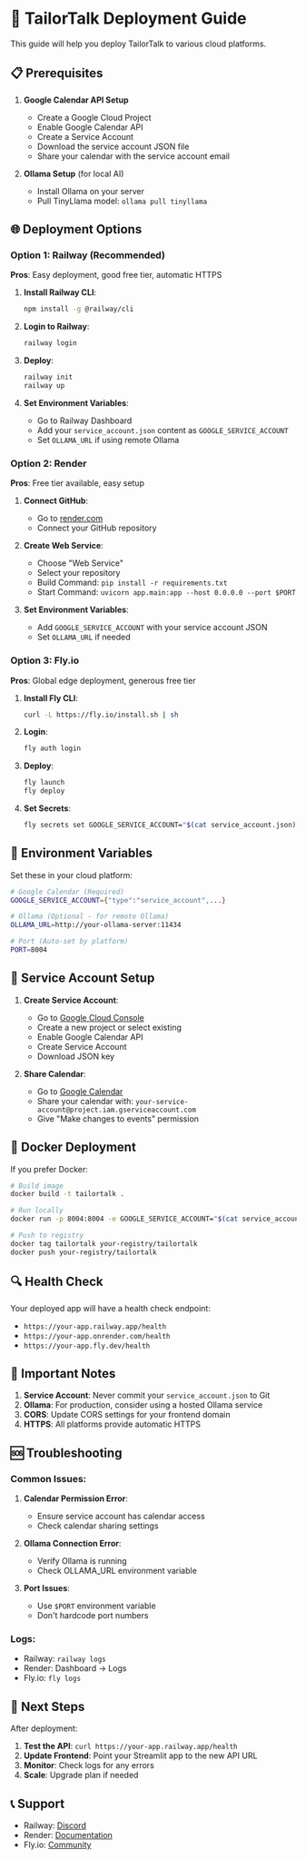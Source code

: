 # 🚀 TailorTalk Deployment Guide

This guide will help you deploy TailorTalk to various cloud platforms.

## 📋 Prerequisites

1. **Google Calendar API Setup**
   - Create a Google Cloud Project
   - Enable Google Calendar API
   - Create a Service Account
   - Download the service account JSON file
   - Share your calendar with the service account email

2. **Ollama Setup** (for local AI)
   - Install Ollama on your server
   - Pull TinyLlama model: `ollama pull tinyllama`

## 🌐 Deployment Options

### Option 1: Railway (Recommended)

**Pros**: Easy deployment, good free tier, automatic HTTPS

1. **Install Railway CLI**:
   ```bash
   npm install -g @railway/cli
   ```

2. **Login to Railway**:
   ```bash
   railway login
   ```

3. **Deploy**:
   ```bash
   railway init
   railway up
   ```

4. **Set Environment Variables**:
   - Go to Railway Dashboard
   - Add your `service_account.json` content as `GOOGLE_SERVICE_ACCOUNT`
   - Set `OLLAMA_URL` if using remote Ollama

### Option 2: Render

**Pros**: Free tier available, easy setup

1. **Connect GitHub**:
   - Go to [render.com](https://render.com)
   - Connect your GitHub repository

2. **Create Web Service**:
   - Choose "Web Service"
   - Select your repository
   - Build Command: `pip install -r requirements.txt`
   - Start Command: `uvicorn app.main:app --host 0.0.0.0 --port $PORT`

3. **Set Environment Variables**:
   - Add `GOOGLE_SERVICE_ACCOUNT` with your service account JSON
   - Set `OLLAMA_URL` if needed

### Option 3: Fly.io

**Pros**: Global edge deployment, generous free tier

1. **Install Fly CLI**:
   ```bash
   curl -L https://fly.io/install.sh | sh
   ```

2. **Login**:
   ```bash
   fly auth login
   ```

3. **Deploy**:
   ```bash
   fly launch
   fly deploy
   ```

4. **Set Secrets**:
   ```bash
   fly secrets set GOOGLE_SERVICE_ACCOUNT="$(cat service_account.json)"
   ```

## 🔧 Environment Variables

Set these in your cloud platform:

```bash
# Google Calendar (Required)
GOOGLE_SERVICE_ACCOUNT={"type":"service_account",...}

# Ollama (Optional - for remote Ollama)
OLLAMA_URL=http://your-ollama-server:11434

# Port (Auto-set by platform)
PORT=8004
```

## 📝 Service Account Setup

1. **Create Service Account**:
   - Go to [Google Cloud Console](https://console.cloud.google.com)
   - Create a new project or select existing
   - Enable Google Calendar API
   - Create Service Account
   - Download JSON key

2. **Share Calendar**:
   - Go to [Google Calendar](https://calendar.google.com)
   - Share your calendar with: `your-service-account@project.iam.gserviceaccount.com`
   - Give "Make changes to events" permission

## 🐳 Docker Deployment

If you prefer Docker:

```bash
# Build image
docker build -t tailortalk .

# Run locally
docker run -p 8004:8004 -e GOOGLE_SERVICE_ACCOUNT="$(cat service_account.json)" tailortalk

# Push to registry
docker tag tailortalk your-registry/tailortalk
docker push your-registry/tailortalk
```

## 🔍 Health Check

Your deployed app will have a health check endpoint:
- `https://your-app.railway.app/health`
- `https://your-app.onrender.com/health`
- `https://your-app.fly.dev/health`

## 🚨 Important Notes

1. **Service Account**: Never commit your `service_account.json` to Git
2. **Ollama**: For production, consider using a hosted Ollama service
3. **CORS**: Update CORS settings for your frontend domain
4. **HTTPS**: All platforms provide automatic HTTPS

## 🆘 Troubleshooting

### Common Issues:

1. **Calendar Permission Error**:
   - Ensure service account has calendar access
   - Check calendar sharing settings

2. **Ollama Connection Error**:
   - Verify Ollama is running
   - Check OLLAMA_URL environment variable

3. **Port Issues**:
   - Use `$PORT` environment variable
   - Don't hardcode port numbers

### Logs:
- Railway: `railway logs`
- Render: Dashboard → Logs
- Fly.io: `fly logs`

## 🎯 Next Steps

After deployment:

1. **Test the API**: `curl https://your-app.railway.app/health`
2. **Update Frontend**: Point your Streamlit app to the new API URL
3. **Monitor**: Check logs for any errors
4. **Scale**: Upgrade plan if needed

## 📞 Support

- Railway: [Discord](https://discord.gg/railway)
- Render: [Documentation](https://render.com/docs)
- Fly.io: [Community](https://community.fly.io) 